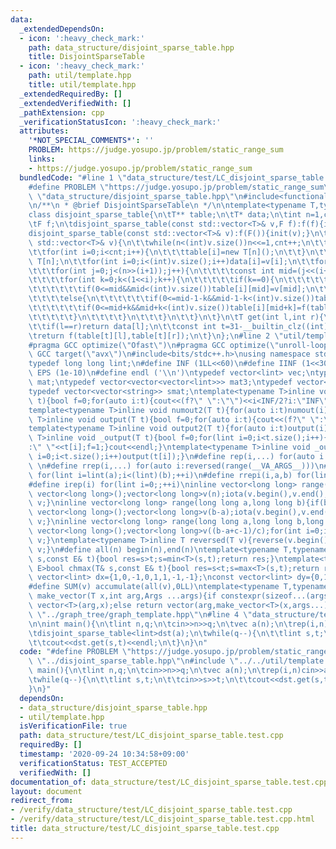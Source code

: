 ```yaml
---
data:
  _extendedDependsOn:
  - icon: ':heavy_check_mark:'
    path: data_structure/disjoint_sparse_table.hpp
    title: DisjointSparseTable
  - icon: ':heavy_check_mark:'
    path: util/template.hpp
    title: util/template.hpp
  _extendedRequiredBy: []
  _extendedVerifiedWith: []
  _pathExtension: cpp
  _verificationStatusIcon: ':heavy_check_mark:'
  attributes:
    '*NOT_SPECIAL_COMMENTS*': ''
    PROBLEM: https://judge.yosupo.jp/problem/static_range_sum
    links:
    - https://judge.yosupo.jp/problem/static_range_sum
  bundledCode: "#line 1 \"data_structure/test/LC_disjoint_sparse_table.test.cpp\"\n\
    #define PROBLEM \"https://judge.yosupo.jp/problem/static_range_sum\"\n#line 2\
    \ \"data_structure/disjoint_sparse_table.hpp\"\n#include<functional>\n#include<vector>\n\
    \n/**\n * @brief DisjointSparseTable\n */\n\ntemplate<typename T,typename F=std::plus<T>>\n\
    class disjoint_sparse_table{\n\tT** table;\n\tT* data;\n\tint n=1,cnt=0;\n\tpublic:\n\
    \tF f;\n\tdisjoint_sparse_table(const std::vector<T>& v,F f):f(f){init(v);}\n\t\
    disjoint_sparse_table(const std::vector<T>& v):f(F()){init(v);}\n\tvoid init(const\
    \ std::vector<T>& v){\n\t\twhile(n<(int)v.size())n<<=1,cnt++;\n\t\ttable=new T*[cnt];\n\
    \t\tfor(int i=0;i<cnt;i++){\n\t\t\ttable[i]=new T[n]();\n\t\t}\n\t\tdata =new\
    \ T[n];\n\t\tfor(int i=0;i<(int)v.size();i++)data[i]=v[i];\n\t\tfor(int i=0;i<cnt;i++){\n\
    \t\t\tfor(int j=0;j<(n>>(i+1));j++){\n\t\t\t\tconst int mid=(j<<(i+1))+(1<<i);\n\
    \t\t\t\tfor(int k=0;k<(1<<i);k++){\n\t\t\t\t\tif(k==0){\n\t\t\t\t\t\tif(0<=mid-1&&mid-1<(int)v.size())table[i][mid-1]=v[mid-1];\n\
    \t\t\t\t\t\tif(0<=mid&&mid<(int)v.size())table[i][mid]=v[mid];\n\t\t\t\t\t}\n\t\
    \t\t\t\telse{\n\t\t\t\t\t\tif(0<=mid-1-k&&mid-1-k<(int)v.size())table[i][mid-1-k]=f(table[i][mid-k],v[mid-1-k]);\n\
    \t\t\t\t\t\tif(0<=mid+k&&mid+k<(int)v.size())table[i][mid+k]=f(table[i][mid+k-1],v[mid+k]);\n\
    \t\t\t\t\t}\n\t\t\t\t}\n\t\t\t}\n\t\t}\n\t}\n\tT get(int l,int r){\n\t\tr--;\n\
    \t\tif(l==r)return data[l];\n\t\tconst int t=31-__builtin_clz((int)(l^r));\n\t\
    \treturn f(table[t][l],table[t][r]);\n\t}\n};\n#line 2 \"util/template.hpp\"\n\
    #pragma GCC optimize(\"Ofast\")\n#pragma GCC optimize(\"unroll-loops\")\n#pragma\
    \ GCC target(\"avx\")\n#include<bits/stdc++.h>\nusing namespace std;\nstruct __INIT__{__INIT__(){cin.tie(0);ios::sync_with_stdio(false);cout<<fixed<<setprecision(15);}}__INIT__;\n\
    typedef long long lint;\n#define INF (1LL<<60)\n#define IINF (1<<30)\n#define\
    \ EPS (1e-10)\n#define endl ('\\n')\ntypedef vector<lint> vec;\ntypedef vector<vector<lint>>\
    \ mat;\ntypedef vector<vector<vector<lint>>> mat3;\ntypedef vector<string> svec;\n\
    typedef vector<vector<string>> smat;\ntemplate<typename T>inline void numout(T\
    \ t){bool f=0;for(auto i:t){cout<<(f?\" \":\"\")<<i<INF/2?i:\"INF\";f=1;}cout<<endl;}\n\
    template<typename T>inline void numout2(T t){for(auto i:t)numout(i);}\ntemplate<typename\
    \ T>inline void output(T t){bool f=0;for(auto i:t){cout<<(f?\" \":\"\")<<i;f=1;}cout<<endl;}\n\
    template<typename T>inline void output2(T t){for(auto i:t)output(i);}\ntemplate<typename\
    \ T>inline void _output(T t){bool f=0;for(lint i=0;i<t.size();i++){cout<<f?\"\"\
    :\" \"<<t[i];f=1;}cout<<endl;}\ntemplate<typename T>inline void _output2(T t){for(lint\
    \ i=0;i<t.size();i++)output(t[i]);}\n#define rep(i,...) for(auto i:range(__VA_ARGS__))\
    \ \n#define rrep(i,...) for(auto i:reversed(range(__VA_ARGS__)))\n#define repi(i,a,b)\
    \ for(lint i=lint(a);i<(lint)(b);++i)\n#define rrepi(i,a,b) for(lint i=lint(b)-1;i>=lint(a);--i)\n\
    #define irep(i) for(lint i=0;;++i)\ninline vector<long long> range(long long n){if(n<=0)return\
    \ vector<long long>();vector<long long>v(n);iota(v.begin(),v.end(),0LL);return\
    \ v;}\ninline vector<long long> range(long long a,long long b){if(b<=a)return\
    \ vector<long long>();vector<long long>v(b-a);iota(v.begin(),v.end(),a);return\
    \ v;}\ninline vector<long long> range(long long a,long long b,long long c){if((b-a+c-1)/c<=0)return\
    \ vector<long long>();vector<long long>v((b-a+c-1)/c);for(int i=0;i<(int)v.size();++i)v[i]=i?v[i-1]+c:a;return\
    \ v;}\ntemplate<typename T>inline T reversed(T v){reverse(v.begin(),v.end());return\
    \ v;}\n#define all(n) begin(n),end(n)\ntemplate<typename T,typename E>bool chmin(T&\
    \ s,const E& t){bool res=s>t;s=min<T>(s,t);return res;}\ntemplate<typename T,typename\
    \ E>bool chmax(T& s,const E& t){bool res=s<t;s=max<T>(s,t);return res;}\nconst\
    \ vector<lint> dx={1,0,-1,0,1,1,-1,-1};\nconst vector<lint> dy={0,1,0,-1,1,-1,1,-1};\n\
    #define SUM(v) accumulate(all(v),0LL)\ntemplate<typename T,typename ...Args>auto\
    \ make_vector(T x,int arg,Args ...args){if constexpr(sizeof...(args)==0)return\
    \ vector<T>(arg,x);else return vector(arg,make_vector<T>(x,args...));}\n//#include\
    \ \"../graph_tree/graph_template.hpp\"\n#line 4 \"data_structure/test/LC_disjoint_sparse_table.test.cpp\"\
    \n\nint main(){\n\tlint n,q;\n\tcin>>n>>q;\n\tvec a(n);\n\trep(i,n)cin>>a[i];\n\
    \tdisjoint_sparse_table<lint>dst(a);\n\twhile(q--){\n\t\tlint s,t;\n\t\tcin>>s>>t;\n\
    \t\tcout<<dst.get(s,t)<<endl;\n\t}\n}\n"
  code: "#define PROBLEM \"https://judge.yosupo.jp/problem/static_range_sum\"\n#include\
    \ \"../disjoint_sparse_table.hpp\"\n#include \"../../util/template.hpp\"\n\nint\
    \ main(){\n\tlint n,q;\n\tcin>>n>>q;\n\tvec a(n);\n\trep(i,n)cin>>a[i];\n\tdisjoint_sparse_table<lint>dst(a);\n\
    \twhile(q--){\n\t\tlint s,t;\n\t\tcin>>s>>t;\n\t\tcout<<dst.get(s,t)<<endl;\n\t\
    }\n}"
  dependsOn:
  - data_structure/disjoint_sparse_table.hpp
  - util/template.hpp
  isVerificationFile: true
  path: data_structure/test/LC_disjoint_sparse_table.test.cpp
  requiredBy: []
  timestamp: '2020-09-24 10:34:58+09:00'
  verificationStatus: TEST_ACCEPTED
  verifiedWith: []
documentation_of: data_structure/test/LC_disjoint_sparse_table.test.cpp
layout: document
redirect_from:
- /verify/data_structure/test/LC_disjoint_sparse_table.test.cpp
- /verify/data_structure/test/LC_disjoint_sparse_table.test.cpp.html
title: data_structure/test/LC_disjoint_sparse_table.test.cpp
---
```

